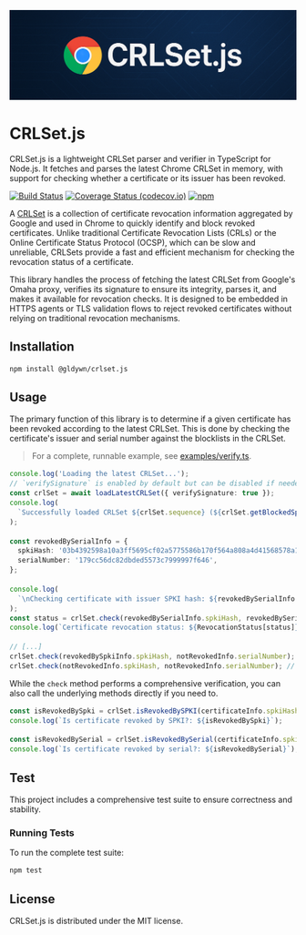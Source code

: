 <p align="center">
  <img src="./assets/header.png" alt="crlset.js"/>
</p>

# CRLSet.js

CRLSet.js is a lightweight CRLSet parser and verifier in TypeScript for Node.js. It fetches and parses the latest Chrome CRLSet in memory, with support for checking whether a certificate or its issuer has been revoked.

[![Build Status](https://github.com/Gldywn/crlset.js/actions/workflows/build.yml/badge.svg)](https://github.com/Gldywn/crlset.js/actions/workflows/build.yml)
[![Coverage Status (codecov.io)](https://codecov.io/gh/Gldywn/crlset.js/branch/main/graph/badge.svg)](https://codecov.io/gh/Gldywn/crlset.js)
[![npm](https://img.shields.io/npm/v/@gldywn/crlset.js.svg)](https://www.npmjs.com/package/@gldywn/crlset.js)

A [CRLSet](https://www.chromium.org/Home/chromium-security/crlsets/) is a collection of certificate revocation information aggregated by Google and used in Chrome to quickly identify and block revoked certificates. Unlike traditional Certificate Revocation Lists (CRLs) or the Online Certificate Status Protocol (OCSP), which can be slow and unreliable, CRLSets provide a fast and efficient mechanism for checking the revocation status of a certificate.

This library handles the process of fetching the latest CRLSet from Google's Omaha proxy, verifies its signature to ensure its integrity, parses it, and makes it available for revocation checks. It is designed to be embedded in HTTPS agents or TLS validation flows to reject revoked certificates without relying on traditional revocation mechanisms.

## Installation

```sh
npm install @gldywn/crlset.js
```

## Usage

The primary function of this library is to determine if a given certificate has been revoked according to the latest CRLSet. This is done by checking the certificate's issuer and serial number against the blocklists in the CRLSet.

> For a complete, runnable example, see [examples/verify.ts](./examples/verify.ts).

```typescript
console.log('Loading the latest CRLSet...');
// `verifySignature` is enabled by default but can be disabled if needed (not recommended)
const crlSet = await loadLatestCRLSet({ verifySignature: true });
console.log(
  `Successfully loaded CRLSet ${crlSet.sequence} (${crlSet.getBlockedSpkiCount()} blocked SPKIs, ${crlSet.getRevocationCount()} revocations).`,
);

const revokedBySerialInfo = {
  spkiHash: '03b4392598a10a3ff5695cf02a5775586b170f564a808a4d41568578a184e329',
  serialNumber: '179cc56dc82dbded5573c7999997f646',
};

console.log(
  `\nChecking certificate with issuer SPKI hash: ${revokedBySerialInfo.spkiHash} and serial number: ${revokedBySerialInfo.serialNumber}...`,
);
const status = crlSet.check(revokedBySerialInfo.spkiHash, revokedBySerialInfo.serialNumber);
console.log(`Certificate revocation status: ${RevocationStatus[status]}`); // REVOKED_BY_SERIAL

// [...]
crlSet.check(revokedBySpkiInfo.spkiHash, notRevokedInfo.serialNumber); // REVOKED_BY_SPKI
crlSet.check(notRevokedInfo.spkiHash, notRevokedInfo.serialNumber); // OK
```

While the `check` method performs a comprehensive verification, you can also call the underlying methods directly if you need to.

```typescript
const isRevokedBySpki = crlSet.isRevokedBySPKI(certificateInfo.spkiHash);
console.log(`Is certificate revoked by SPKI?: ${isRevokedBySpki}`);

const isRevokedBySerial = crlSet.isRevokedBySerial(certificateInfo.spkiHash, certificateInfo.serialNumber);
console.log(`Is certificate revoked by serial?: ${isRevokedBySerial}`);
```

## Test

This project includes a comprehensive test suite to ensure correctness and stability.

### Running Tests

To run the complete test suite:

```sh
npm test
```

## License

CRLSet.js is distributed under the MIT license.
